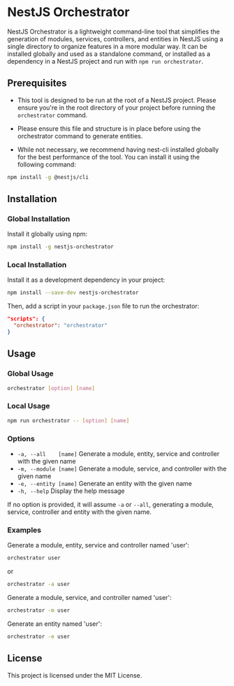 # NestJS Orchestrator

NestJS Orchestrator is a lightweight command-line tool that simplifies the generation of modules, services, controllers, and entities in NestJS using a single directory to organize features in a more modular way. It can be installed globally and used as a standalone command, or installed as a dependency in a NestJS project and run with `npm run orchestrator`.

## Prerequisites

- This tool is designed to be run at the root of a NestJS project. Please ensure you're in the root directory of your project before running the `orchestrator` command.

- Please ensure this file and structure is in place before using the orchestrator command to generate entities.
- While not necessary, we recommend having nest-cli installed globally for the best performance of the tool. You can install it using the following command:

```bash
npm install -g @nestjs/cli
```

## Installation

### Global Installation

Install it globally using npm:

```bash
npm install -g nestjs-orchestrator
```

### Local Installation

Install it as a development dependency in your project:

```bash
npm install --save-dev nestjs-orchestrator
```

Then, add a script in your `package.json` file to run the orchestrator:

```json
"scripts": {
  "orchestrator": "orchestrator"
}
```

## Usage

### Global Usage

```bash
orchestrator [option] [name]
```

### Local Usage

```bash
npm run orchestrator -- [option] [name]
```

### Options

- `-a, --all    [name]`   Generate a module, entity, service and controller with the given name
- `-m, --module [name]`   Generate a module, service, and controller with the given name
- `-e, --entity [name]`   Generate an entity with the given name
- `-h, --help`            Display the help message

If no option is provided, it will assume `-a` or `--all`, generating a module, service, controller and entity with the given name.

### Examples

Generate a module, entity, service and controller named 'user':

```bash
orchestrator user
```

or

```bash
orchestrator -a user
```

Generate a module, service, and controller named 'user':

```bash
orchestrator -m user
```

Generate an entity named 'user':

```bash
orchestrator -e user
```

## License

This project is licensed under the MIT License.